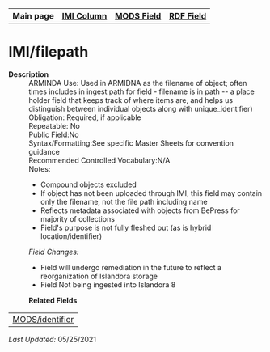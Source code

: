 <!DOCTYPE html>
<html>

<body>
<table style="width:100%">
  <tr>
    <th>Main page</th>
	<th><a href="IMI.md">IMI Column</a></th>
    <th><a href="MODS.md">MODS Field</a></th>
    <th><a href="RDF.md">RDF Field</a></th>
  </tr>
</table>

<h1>IMI/filepath</h1>
<dl>
  <dt><b>Description</b></dt>
  <dd>ARMINDA Use: Used in ARMIDNA as the filename of object; often times includes in ingest path for field - filename is in path  -- a place holder field that keeps track of where items are, and helps us distinguish between individual objects along with unique_identifier)</dd>
  <dd>Obligation: Required, if applicable</dd>
  <dd>Repeatable: No</dd>
  <dd>Public Field:No</dd>
  <dd>Syntax/Formatting:See specific Master Sheets for convention guidance</dd>
  <dd>Recommended Controlled Vocabulary:N/A</dd>
  <dd>Notes: 
	<ul>
		<li>Compound objects excluded</li>
		<li>If object has not been uploaded through IMI, this field may contain only the filename, not the file path including name</li>
		<li>Reflects metadata associated with objects from BePress for majority of collections</li>
		<li>Field's purpose is not fully fleshed out (as is hybrid location/identifier)</li>
		</ul>
	</dd>
		<dd><i>Field Changes: </i>
			<ul>
				<li>Field will undergo remediation in the future to reflect a reorganization of Islandora storage</li>
				<li>Field Not being ingested into Islandora 8</li>
			</ul>
		</dd>
	</dl>
</dl>
<dl>
	<dd><b>Related Fields</b></dd>
		<table>
			<td><a href="identifier.md">MODS/identifier</a></td>
		</table>
</dl>
<p><i>Last Updated: </i>05/25/2021</p>

</body>
</html>